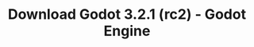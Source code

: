 ---
# Generated by /tools/generators/src/download_archive_generator !!! do not edit by hand !!!
title: 'Download Godot 3.2.1 (rc2) - Godot Engine'
type: 'download/archive'
name: '3.2.1'
flavor: 'rc2'
release_date: '2020-03-05T03:00:00-00:00'
release_notes: 'article/release-candidate-godot-3-2-1-rc-2/'
primaryPlatforms:
  - 'android.apk'
  - 'macos.universal'
  - 'windows.64'
  - 'linux_server.headless.64'
  - 'web'
  - 'templates'
links:
  android.apk:
    name: 'android.apk'
    title: 'Android'
    caption: 'Universal APK (ARM64 + ARMv7 + x86_64 + x86)'
    tags:
      - 'APK download'
      - 'ARM64/v7'
      - 'x86 (64 & 32 bit)'
    hosts:
      github_builds:
        regular: 'https://github.com/godotengine/godot-builds/releases/download/3.2.1-rc2/Godot_v3.2.1-rc2_android_editor.apk'
        mono: '#'
      github:
        regular: 'https://github.com/godotengine/godot/releases/download/3.2.1-rc2/Godot_v3.2.1-rc2_android_editor.apk'
        mono: '#'
  macos.universal:
    name: 'macos.universal'
    title: 'macOS'
    caption: 'Universal (x86_64 + Apple Silicon)'
    tags:
      - 'Intel/Apple Silicon'
      - '64 bit'
    hosts:
      github_builds:
        regular: 'https://github.com/godotengine/godot-builds/releases/download/3.2.1-rc2/Godot_v3.2.1-rc2_osx.universal.zip'
        mono: 'https://github.com/godotengine/godot-builds/releases/download/3.2.1-rc2/Godot_v3.2.1-rc2_mono_osx.universal.zip'
      github:
        regular: 'https://github.com/godotengine/godot/releases/download/3.2.1-rc2/Godot_v3.2.1-rc2_osx.universal.zip'
        mono: 'https://github.com/godotengine/godot/releases/download/3.2.1-rc2/Godot_v3.2.1-rc2_mono_osx.universal.zip'
  windows.64:
    name: 'windows.64'
    title: 'Windows'
    caption: 'Standard (x86_64)'
    tags:
      - '64 bit'
    hosts:
      github_builds:
        regular: 'https://github.com/godotengine/godot-builds/releases/download/3.2.1-rc2/Godot_v3.2.1-rc2_win64.exe.zip'
        mono: 'https://github.com/godotengine/godot-builds/releases/download/3.2.1-rc2/Godot_v3.2.1-rc2_mono_win64.zip'
      github:
        regular: 'https://github.com/godotengine/godot/releases/download/3.2.1-rc2/Godot_v3.2.1-rc2_win64.exe.zip'
        mono: 'https://github.com/godotengine/godot/releases/download/3.2.1-rc2/Godot_v3.2.1-rc2_mono_win64.zip'
  linux_server.headless.64:
    name: 'linux_server.headless.64'
    title: 'Linux Server'
    caption: 'Headless (x86_64)'
    tags:
      - '64 bit'
      - 'Headless'
    hosts:
      github_builds:
        regular: 'https://github.com/godotengine/godot-builds/releases/download/3.2.1-rc2/Godot_v3.2.1-rc2_linux_headless.64.zip'
        mono: 'https://github.com/godotengine/godot-builds/releases/download/3.2.1-rc2/Godot_v3.2.1-rc2_mono_linux_headless_64.zip'
      github:
        regular: 'https://github.com/godotengine/godot/releases/download/3.2.1-rc2/Godot_v3.2.1-rc2_linux_headless.64.zip'
        mono: 'https://github.com/godotengine/godot/releases/download/3.2.1-rc2/Godot_v3.2.1-rc2_mono_linux_headless_64.zip'
  web:
    name: 'web'
    title: 'Web editor'
    caption: ''
    tags:
      - 'Self-hosted'
      - 'Cross-platform'
    hosts:
      github_builds:
        regular: 'https://github.com/godotengine/godot-builds/releases/download/3.2.1-rc2/Godot_v3.2.1-rc2_web_editor.zip'
        mono: '#'
      github:
        regular: 'https://github.com/godotengine/godot/releases/download/3.2.1-rc2/Godot_v3.2.1-rc2_web_editor.zip'
        mono: '#'
  linux.64:
    name: 'linux.64'
    title: 'Linux'
    caption: 'Standard (x86_64)'
    tags:
      - '64 bit'
    hosts:
      github_builds:
        regular: 'https://github.com/godotengine/godot-builds/releases/download/3.2.1-rc2/Godot_v3.2.1-rc2_x11.64.zip'
        mono: 'https://github.com/godotengine/godot-builds/releases/download/3.2.1-rc2/Godot_v3.2.1-rc2_mono_x11_64.zip'
      github:
        regular: 'https://github.com/godotengine/godot/releases/download/3.2.1-rc2/Godot_v3.2.1-rc2_x11.64.zip'
        mono: 'https://github.com/godotengine/godot/releases/download/3.2.1-rc2/Godot_v3.2.1-rc2_mono_x11_64.zip'
  linux.32:
    name: 'linux.32'
    title: 'Linux'
    caption: 'Standard (x86)'
    tags:
      - '32 bit'
    hosts:
      github_builds:
        regular: 'https://github.com/godotengine/godot-builds/releases/download/3.2.1-rc2/Godot_v3.2.1-rc2_x11.32.zip'
        mono: 'https://github.com/godotengine/godot-builds/releases/download/3.2.1-rc2/Godot_v3.2.1-rc2_mono_x11_32.zip'
      github:
        regular: 'https://github.com/godotengine/godot/releases/download/3.2.1-rc2/Godot_v3.2.1-rc2_x11.32.zip'
        mono: 'https://github.com/godotengine/godot/releases/download/3.2.1-rc2/Godot_v3.2.1-rc2_mono_x11_32.zip'
  windows.32:
    name: 'windows.32'
    title: 'Windows'
    caption: 'Standard (x86)'
    tags:
      - '32 bit'
    hosts:
      github_builds:
        regular: 'https://github.com/godotengine/godot-builds/releases/download/3.2.1-rc2/Godot_v3.2.1-rc2_win32.exe.zip'
        mono: 'https://github.com/godotengine/godot-builds/releases/download/3.2.1-rc2/Godot_v3.2.1-rc2_mono_win32.zip'
      github:
        regular: 'https://github.com/godotengine/godot/releases/download/3.2.1-rc2/Godot_v3.2.1-rc2_win32.exe.zip'
        mono: 'https://github.com/godotengine/godot/releases/download/3.2.1-rc2/Godot_v3.2.1-rc2_mono_win32.zip'
  linux_server.64:
    name: 'linux_server.64'
    title: 'Linux Server'
    caption: 'Standard (x86_64)'
    tags:
      - '64 bit'
    hosts:
      github_builds:
        regular: 'https://github.com/godotengine/godot-builds/releases/download/3.2.1-rc2/Godot_v3.2.1-rc2_linux_server.64.zip'
        mono: 'https://github.com/godotengine/godot-builds/releases/download/3.2.1-rc2/Godot_v3.2.1-rc2_mono_linux_server_64.zip'
      github:
        regular: 'https://github.com/godotengine/godot/releases/download/3.2.1-rc2/Godot_v3.2.1-rc2_linux_server.64.zip'
        mono: 'https://github.com/godotengine/godot/releases/download/3.2.1-rc2/Godot_v3.2.1-rc2_mono_linux_server_64.zip'
  aar_library:
    name: 'aar_library'
    title: 'AAR library'
    caption: ''
    tags:
      - 'Android plugins'
      - 'Java'
      - 'Kotlin'
    hosts:
      github_builds:
        regular: 'https://github.com/godotengine/godot-builds/releases/download/3.2.1-rc2/godot-lib.3.2.1.rc2.release.aar'
        mono: 'https://github.com/godotengine/godot-builds/releases/download/3.2.1-rc2/godot-lib.3.2.1.rc2.mono.release.aar'
      github:
        regular: 'https://github.com/godotengine/godot/releases/download/3.2.1-rc2/godot-lib.3.2.1.rc2.release.aar'
        mono: 'https://github.com/godotengine/godot/releases/download/3.2.1-rc2/godot-lib.3.2.1.rc2.mono.release.aar'
  templates:
    name: 'templates'
    title: 'Export templates'
    caption: ''
    tags:
      - 'Used to export your games to all supported platforms'
    hosts:
      github_builds:
        regular: 'https://github.com/godotengine/godot-builds/releases/download/3.2.1-rc2/Godot_v3.2.1-rc2_export_templates.tpz'
        mono: 'https://github.com/godotengine/godot-builds/releases/download/3.2.1-rc2/Godot_v3.2.1-rc2_mono_export_templates.tpz'
      github:
        regular: 'https://github.com/godotengine/godot/releases/download/3.2.1-rc2/Godot_v3.2.1-rc2_export_templates.tpz'
        mono: 'https://github.com/godotengine/godot/releases/download/3.2.1-rc2/Godot_v3.2.1-rc2_mono_export_templates.tpz'
---